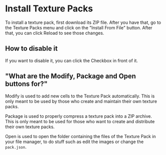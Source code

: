 # Install Texture Packs

To install a texture pack, first download its ZIP file.
After you have that, go to the Texture Packs menu and click on the "Install From File" button.
After that, you can click Reload to see those changes.

## How to disable it

If you want to disable it, you can click the Checkbox in front of it.

## "What are the Modify, Package and Open buttons for?"

Modify is used to add new cells to the Texture Pack automatically.
This is only meant to be used by those who create and maintain their own texture packs.

Package is used to properly compress a texture pack into a ZIP archive. This is only meant to be used for those who want to create and distribute their own texture packs.

Open is used to open the folder containing the files of the Texture Pack in your file manager, to do stuff such as edit the images or change the `pack.json`.
